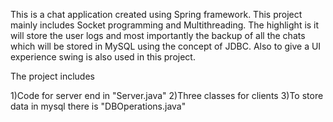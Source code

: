 This is a chat application created using Spring framework. This project mainly includes Socket programming and Multithreading. The highlight is it will store the user logs and most importantly the backup of all the chats which will be stored in MySQL using the concept of JDBC. Also to give a UI experience swing is also used in this project.

The project includes

1)Code for server end in "Server.java"
2)Three classes for clients
3)To store data in mysql there is "DBOperations.java"
